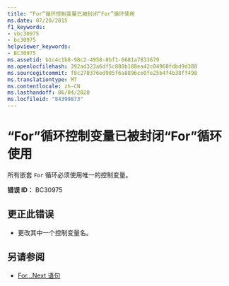 ```yaml
---
title: “For”循环控制变量已被封闭“For”循环使用
ms.date: 07/20/2015
f1_keywords:
- vbc30975
- bc30975
helpviewer_keywords:
- BC30975
ms.assetid: b1c4c1b8-98c2-4958-8bf1-6681a7833679
ms.openlocfilehash: 392ad323a6df5c880b188ea42c04960fdbd9d388
ms.sourcegitcommit: f8c270376ed905f6a8896ce0fe25b4f4b38ff498
ms.translationtype: MT
ms.contentlocale: zh-CN
ms.lasthandoff: 06/04/2020
ms.locfileid: "84399873"
---
```

# <a name="for-loop-control-variable-already-in-use-by-an-enclosing-for-loop"></a>“For”循环控制变量已被封闭“For”循环使用
所有嵌套 `For` 循环必须使用唯一的控制变量。  
  
 **错误 ID：** BC30975  
  
## <a name="to-correct-this-error"></a>更正此错误  
  
- 更改其中一个控制变量名。  
  
## <a name="see-also"></a>另请参阅

- [For...Next 语句](../language-reference/statements/for-next-statement.md)
